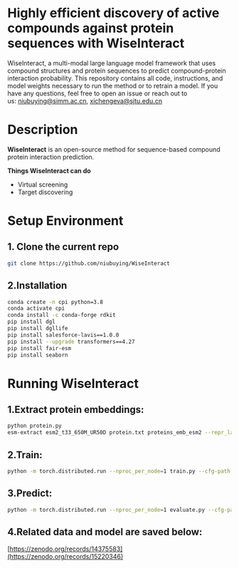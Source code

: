 # Highly efficient discovery of active compounds against protein sequences with WiseInteract
WiseInteract, a multi-modal large language model framework that uses compound structures and protein sequences to predict compound-protein interaction probability. This repository contains all code, instructions, and model weights necessary to run the method or to retrain a model. If you have any questions, feel free to open an issue or reach out to us: niubuying@simm.ac.cn, xichengeva@sjtu.edu.cn

# Description

**WiseInteract** is an open-source method for sequence-based compound protein interaction prediction. 

**Things WiseInteract can do**
- Virtual screening
- Target discovering

# Setup Environment
## 1. Clone the current repo
```bash
git clone https://github.com/niubuying/WiseInteract
```
## 2.Installation
```bash
conda create -n cpi python=3.8
conda activate cpi
conda install -c conda-forge rdkit
pip install dgl
pip install dgllife
pip install salesforce-lavis==1.0.0
pip install --upgrade transformers==4.27
pip install fair-esm
pip install seaborn
```

# Running WiseInteract
## 1.Extract protein embeddings:
```bash
python protein.py
esm-extract esm2_t33_650M_UR50D protein.txt proteins_emb_esm2 --repr_layers 33 --include per_tok
```
## 2.Train:
```bash
python -m torch.distributed.run --nproc_per_node=1 train.py --cfg-path train.yaml
```
## 3.Predict:
```bash
python -m torch.distributed.run --nproc_per_node=1 evaluate.py --cfg-path prediction.yaml
```
## 4.Related data and model are saved below:
[https://zenodo.org/records/14375583](https://zenodo.org/records/15220346)

